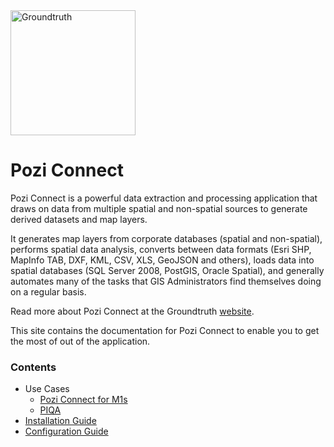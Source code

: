 <img src="http://i.imgur.com/TLMFPUa.png" alt="Groundtruth" width="200">

# Pozi Connect

Pozi Connect is a powerful data extraction and processing application that draws on data from multiple spatial and non-spatial sources to generate derived datasets and map layers.

It generates map layers from corporate databases (spatial and non-spatial), performs spatial data analysis, converts between data formats (Esri SHP, MapInfo TAB, DXF, KML, CSV, XLS, GeoJSON and others), loads data into spatial databases (SQL Server 2008, PostGIS, Oracle Spatial), and generally automates many of the tasks that GIS Administrators find themselves doing on a regular basis.

Read more about Pozi Connect at the Groundtruth [website](http://www.groundtruth.com.au/pozi-connect/).

This site contains the documentation for Pozi Connect to enable you to get the most of out of the application.

### Contents

* Use Cases
  * [Pozi Connect for M1s](/poziconnect/m1s)
  * [PIQA](/poziconnect/piqa)
* [Installation Guide](/poziconnect/installation)
* [Configuration Guide](/poziconnect/configuration)
